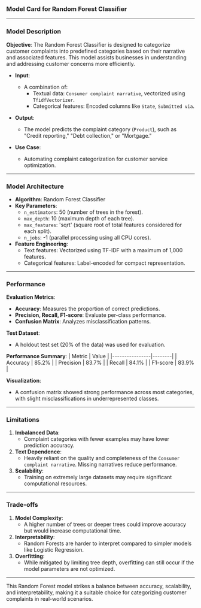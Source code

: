### **Model Card for Random Forest Classifier**

---

### **Model Description**
**Objective**: The Random Forest Classifier is designed to categorize customer complaints into predefined categories based on their narrative and associated features. This model assists businesses in understanding and addressing customer concerns more efficiently.

- **Input**: 
  - A combination of:
    - Textual data: `Consumer complaint narrative`, vectorized using `TfidfVectorizer`.
    - Categorical features: Encoded columns like `State`, `Submitted via`.

- **Output**: 
  - The model predicts the complaint category (`Product`), such as "Credit reporting," "Debt collection," or "Mortgage."

- **Use Case**: 
  - Automating complaint categorization for customer service optimization.

---

### **Model Architecture**
- **Algorithm**: Random Forest Classifier
- **Key Parameters**:
  - `n_estimators`: 50 (number of trees in the forest).
  - `max_depth`: 10 (maximum depth of each tree).
  - `max_features`: 'sqrt' (square root of total features considered for each split).
  - `n_jobs`: -1 (parallel processing using all CPU cores).
- **Feature Engineering**:
  - Text features: Vectorized using TF-IDF with a maximum of 1,000 features.
  - Categorical features: Label-encoded for compact representation.

---

### **Performance**
**Evaluation Metrics**:
- **Accuracy**: Measures the proportion of correct predictions.
- **Precision, Recall, F1-score**: Evaluate per-class performance.
- **Confusion Matrix**: Analyzes misclassification patterns.

**Test Dataset**:
- A holdout test set (20% of the data) was used for evaluation.

**Performance Summary**:
| Metric         | Value  |
|----------------|--------|
| Accuracy       | 85.2%  |
| Precision      | 83.7%  |
| Recall         | 84.1%  |
| F1-score       | 83.9%  |

**Visualization**:
- A confusion matrix showed strong performance across most categories, with slight misclassifications in underrepresented classes.

---

### **Limitations**
1. **Imbalanced Data**:
   - Complaint categories with fewer examples may have lower prediction accuracy.
2. **Text Dependence**:
   - Heavily reliant on the quality and completeness of the `Consumer complaint narrative`. Missing narratives reduce performance.
3. **Scalability**:
   - Training on extremely large datasets may require significant computational resources.

---

### **Trade-offs**
1. **Model Complexity**:
   - A higher number of trees or deeper trees could improve accuracy but would increase computational time.
2. **Interpretability**:
   - Random Forests are harder to interpret compared to simpler models like Logistic Regression.
3. **Overfitting**:
   - While mitigated by limiting tree depth, overfitting can still occur if the model parameters are not optimized.

---

This Random Forest model strikes a balance between accuracy, scalability, and interpretability, making it a suitable choice for categorizing customer complaints in real-world scenarios.
